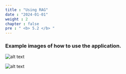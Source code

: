 ```yaml
---
title : "Using RAG"
date : "2024-01-01"
weight : 2
chapter : false
pre : " <b> 5.2 </b> "
---
```


### Example images of how to use the application.

![alt text](/images/5.backend/5.11.png)

![alt text](/images/5.backend/5.12.png)
